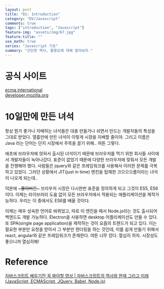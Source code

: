 ```yaml
---
layout: post
title: "01: Introduction"
category: "DV/Javascript"
comments: true
tags: ["introduction", "Javascript"]
feature-img: "assets/img/67.jpg"
feature-title: ""
use_math: true
series: "Javascript 기초"
summary: "간단한 역사, 활용도에 대해 알아보자."
---
```

# 공식 사이트

[ecma international](ecma-international.org)  
[developer.mozilla.org](developer.mozilla.org)

# 10일만에 만든 녀석

항상 뭔가 좋거나 지배하는 녀석들은 대충 만들거나 쉬면서 만드는 개발자들의 특성을 그대로 받았다. 열흘만에 만든 녀석이 이렇게 시장을 지배할 줄이야. 그리고 이름은 Java 라는 단어는 단지 시장에서 주목을 끌기 위해..  여튼 그렇다. 

애초에 브라우저에 얹혀서 출시된 녀석이기 때문에 브라우저를 먹기 위한 회사들 사이에서 개발자들이 녹아나갔다. 표준이 없었기 때문에 다양한 브라우저에 맞춰서 모든 개발을 진행해야 했다. 사람들은 jquery와 같은 프레임워크를 사용해서 이러한 문제를 극복하고 있었다. 그러던 상황에서 JIT(just in time) 엔진을 탑재한 크으으으롬이라는 녀석이 나오게 되는데..


덕분에 ~~~쫄아버린~~~ 브라우저 시장은 다시한번 표준을 정의하게 되고 그것이 ES5, ES6이다. 이제는 라이브러리 도움 없이 모든 브라우저에서 적용되는 애플리케이션을 제작가능하다. 우리는 이 중에서도 ES6를 배울 것이다.

이제는 매우 성숙한 언어로 바뀌었고, 따로 이 엔진을 떼서 Node.js라는 것도 출시되어 백엔드도 개발 가능하다. Electron을 사용하면 desktop 어플리케이션도 만들 수 있다. 또 SPA(single page application)을 제작하는 것이 요즘의 트렌드가 되고 있다. 이는 필요한 부분만 요청을 받아서 그 부분만 렌더링을 하는 것인데, 이를 쉽게 만들기 위해서 react, angular와 같은 프레임워크가 존재한다. 여튼 너무 컸다. 열심히 하자. 시장성도 좋으니까 열심히해!


# Reference
[자바스크립트 배우기전 꼭 봐야할 영상 | 자바스크립트의 역사와 현재 그리고 미래 (JavaScript, ECMAScript, JQuery, Babel, Node.js)](https://www.youtube.com/watch?v=wcsVjmHrUQg&list=PLv2d7VI9OotTVOL4QmPfvJWPJvkmv6h-2)
